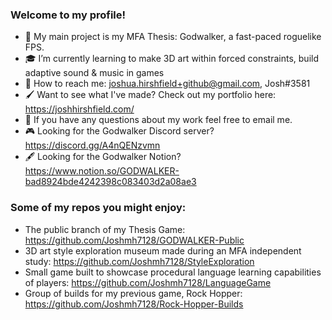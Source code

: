 ### Welcome to my profile!

- :mechanical_arm: My main project is my MFA Thesis: Godwalker, a fast-paced roguelike FPS. 
- :mortar_board: I’m currently learning to make 3D art within forced constraints, build adaptive sound & music in games
- :email: How to reach me: joshua.hirshfield+github@gmail.com, Josh#3581
- :paintbrush: Want to see what I've made? Check out my portfolio here: https://joshhirshfield.com/
- :thought_balloon: If you have any questions about my work feel free to email me. 
- :video_game: Looking for the Godwalker Discord server? https://discord.gg/A4nQENzvmn
- 🖋️ Looking for the Godwalker Notion? https://www.notion.so/GODWALKER-bad8924bde4242398c083403d2a08ae3

### Some of my repos you might enjoy:
- The public branch of my Thesis Game: https://github.com/Joshmh7128/GODWALKER-Public
- 3D art style exploration museum made during an MFA independent study: https://github.com/Joshmh7128/StyleExploration
- Small game built to showcase procedural language learning capabilities of players: https://github.com/Joshmh7128/LanguageGame
- Group of builds for my previous game, Rock Hopper: https://github.com/Joshmh7128/Rock-Hopper-Builds

